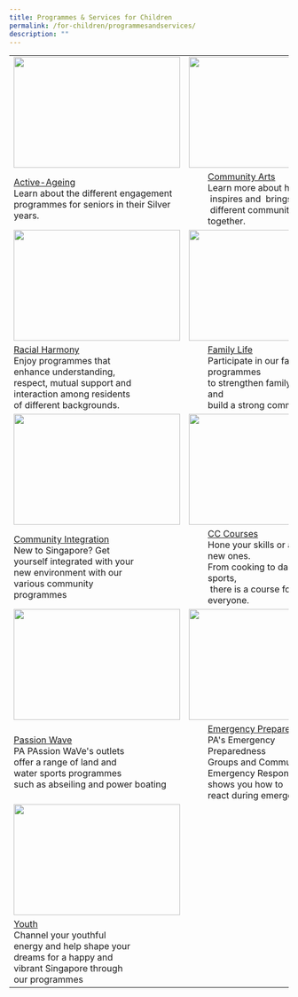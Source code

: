 ```yaml
---
title: Programmes & Services for Children
permalink: /for-children/programmesandservices/
description: ""
---
```

<table>
	<tbody><tr>
		<td><img src="/images/Programmes/main-activeageing_edited.jpg" style="height:200px;width:300px"></td>
		<td><img src="/images/Programmes/main-communityarts_edited.jpg" style="height:200px;width:220px"></td>
		<td><img src="/images/Programmes/main-communitydialogue_edited.jpg" style="height:200px;width:300px"></td>
	</tr>
	<tr>
		<td><a href="/our-programmes/active-ageing">Active-Ageing</a><br>Learn about the different engagement programmes for seniors in their Silver years.<br></td>
		<td><div style="position:relative;left:34px;"><a href="/our-programmes/community-arts">Community Arts</a><br>Learn&nbsp;more&nbsp;about&nbsp;how&nbsp;art<br>&nbsp;inspires&nbsp;and&nbsp; brings<br>&nbsp;different&nbsp;communities together.<br></div></td>
		<td><a href="/our-programmes/community-dialogue"> Community  Dialogue</a><br>PA acts as a vital link between the Government and the community through <br>&nbsp;community dialogues.<br>	</td></tr>
<tr>
		<td><img src="/images/Programmes/main-racialharmony.jpg" style="height:200px;width:300px"></td>
		<td><img src="/images/Programmes/main-familylife.jpg" style="height:200px;width:220px"></td>
		<td><img src="/images/Programmes/main-communitysports.jpg" style="height:200px;width:300px"></td>
	</tr>
<tr>
		<td><a href="/our-programmes/racial-harmony">Racial Harmony</a><br>Enjoy programmes that <br>enhance understanding,<br> respect, mutual support&nbsp;and <br>interaction among residents<br> of different backgrounds.<br></td> 
		<td><div style="position:relative;left:34px"><a href="/our-programmes/family-life/">Family Life</a><br>Participate in our family programmes <br>to strengthen family bonds and <br>build a strong&nbsp;community.<br></div></td>
		<td><a href="/our-programmes/community-sports/"> Community  Sports</a><br>Enjoy the thrills and spills of our exciting sports events<br> that not only bring people<br>&nbsp;together but also build character.<br>
	</td></tr>
<tr>
		<td><img src="/images/Programmes/main-communityintegration.jpg" style="height:200px;width:300px"></td>
		<td><img src="/images/Programmes/main-cccourses_edited.jpg" style="height:200px;width:220px"></td>
		<td><img src="/images/Programmes/main-womensprogrammes_edited.jpg" style="height:200px;width:300px"></td>
	</tr>
<tr>
		<td><a href="/our-programmes/community-integration/">Community Integration</a><br>New to Singapore? Get<br> yourself integrated with your<br> new environment with our<br> various&nbsp;community<br> programmes<br></td>
		<td><div style="position:relative;left:34px;"><a href="/our-programmes/cc-courses/courses/">CC Courses</a><br>Hone your skills or acquire new ones.<br> From cooking to dance and sports,<br>&nbsp;there  is a course  for everyone.<br></div></td>
		<td><a href="/our-programmes/womens-programmes"> Women's Programmes</a><br>Learn how PA encourages women to lead active lives<br> and contribute to  <br>the&nbsp;community.<br>
			</td></tr>
	<tr>
		<td><img src="/images/Programmes/main-waterventure.jpg" style="height:200px;width:300px"></td>
		<td><img src="/images/Programmes/main-emergencypreparedness_edited.jpg" style="height:200px;width:220px"></td>
		<td><img src="/images/Programmes/main-passioncard.jpg" style="height:200px;width:300px"></td>
	</tr>
	<tr>
		<td><a href="/our-programmes/passion-wave/details/">Passion Wave</a><br>PA PAssion WaVe's outlets <br>offer a range of land and <br>water sports programmes<br> such as&nbsp;abseiling and power boating<br></td>
		<td><div style="position:relative;left:34px;"><a href="/our-programmes/emergency-preparedness/">Emergency Preparedness</a><br>PA's Emergency Preparedness<br> Groups and Community Emergency Response&nbsp;Teams shows you how to<br> react during emergencies.<br></div></td>
		<td><a href="/our-programmes/passion-card"> Passion Card</a><br>The PAssion Card offers exclusive privileges to its  members for PA's       exciting <br> range of courses and       activities.<br>
			</td></tr>
	<tr>
		<td><img src="/images/Programmes/main-youth_edited.jpg" style="height:200px;width:300px"></td></tr>
		<tr>
		<td><a href="/our-programmes/youth">Youth</a><br>Channel your youthful<br> energy and help shape your <br>dreams for a happy and <br>vibrant&nbsp;Singapore through<br> our programmes<br></td>
	</tr>			
</tbody></table>